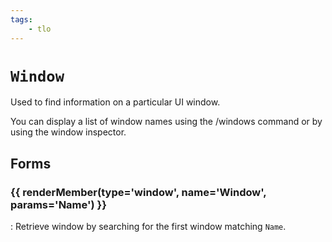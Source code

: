 ```yaml
---
tags:
    - tlo
---
```

# `Window`

<!--tlo-desc-start-->
Used to find information on a particular UI window.

You can display a list of window names using the /windows command or by using the window inspector.
<!--tlo-desc-end-->
## Forms
<!--tlo-forms-start-->
### {{ renderMember(type='window', name='Window', params='Name') }}

:   Retrieve window by searching for the first window matching `Name`.
<!--tlo-forms-end-->
<!--tlo-linkrefs-start-->
[window]: ../data-types/datatype-window.md
<!--tlo-linkrefs-end-->
